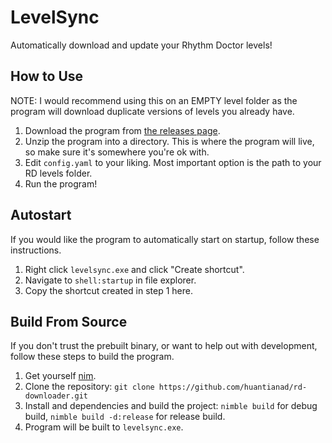 # LevelSync
Automatically download and update your Rhythm Doctor levels!

## How to Use
NOTE: I would recommend using this on an EMPTY level folder as the program will download duplicate versions of levels you already have.
1. Download the program from [the releases page](https://github.com/huantianad/levelsync/releases/).
2. Unzip the program into a directory. This is where the program will live, so make sure it's somewhere you're ok with.
3. Edit `config.yaml` to your liking. Most important option is the path to your RD levels folder.
4. Run the program!

## Autostart
If you would like the program to automatically start on startup, follow these instructions.

1. Right click `levelsync.exe` and click "Create shortcut".
2. Navigate to `shell:startup` in file explorer.
3. Copy the shortcut created in step 1 here.


## Build From Source
If you don't trust the prebuilt binary, or want to help out with development, follow these steps to build the program.
1. Get yourself [nim](https://github.com/dom96/choosenim).
2. Clone the repository: `git clone https://github.com/huantianad/rd-downloader.git`
3. Install and dependencies and build the project: `nimble build` for debug build, `nimble build -d:release` for release build.
4. Program will be built to `levelsync.exe`.
